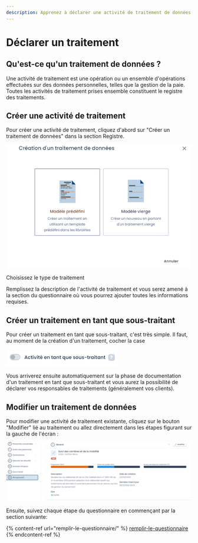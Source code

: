 ```yaml
---
description: Apprenez à déclarer une activité de traitement de données.
---
```


# Déclarer un traitement

## Qu'est-ce qu'un traitement de données ?

Une activité de traitement est une opération ou un ensemble d'opérations effectuées sur des données personnelles, telles que la gestion de la paie. Toutes les activités de traitement prises ensemble constituent le registre des traitements.

## Créer une activité de traitement&#x20;

Pour créer une activité de traitement, cliquez d'abord sur "Créer un traitement de données" dans la section Registre.

![Choix du nouveau traitement](<../../.gitbook/assets/image (185).png>)

Choisissez le type de traitement&#x20;

Remplissez la description de l'activité de traitement et vous serez amené à la section du questionnaire où vous pourrez ajouter toutes les informations requises.



## Créer un traitement en tant que sous-traitant

Pour créer un traitement en tant que sous-traitant, c'est très simple. Il faut, au moment de la création d'un traitement, cocher la case&#x20;

![](<../../.gitbook/assets/image (186).png>)

Vous arriverez ensuite automatiquement sur la phase de documentation d'un traitement en tant que sous-traitant et vous aurez la possibilité de déclarer vos responsables de traitements (généralement vos clients).

## Modifier un traitement de données

Pour modifier une activité de traitement existante, cliquez sur le bouton "Modifier" lié au traitement ou allez directement dans les étapes figurant sur la gauche de l'écran :

![](<../../.gitbook/assets/image (187).png>)

Ensuite, suivez chaque étape du questionnaire en commençant par la section suivante:

{% content-ref url="remplir-le-questionnaire/" %}
[remplir-le-questionnaire](remplir-le-questionnaire/)
{% endcontent-ref %}

